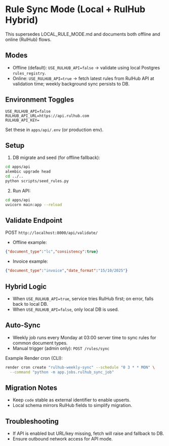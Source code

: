 # Rule Sync Mode (Local + RulHub Hybrid)

This supersedes LOCAL_RULE_MODE.md and documents both offline and online (RulHub) flows.

## Modes

- Offline (default): `USE_RULHUB_API=false` → validate using local Postgres `rules_registry`.
- Online: `USE_RULHUB_API=true` → fetch latest rules from RulHub API at validation time; weekly background sync persists to DB.

## Environment Toggles

```env
USE_RULHUB_API=false
RULHUB_API_URL=https://api.rulhub.com
RULHUB_API_KEY=
```

Set these in `apps/api/.env` (or production env).

## Setup

1) DB migrate and seed (for offline fallback):
```bash
cd apps/api
alembic upgrade head
cd ../..
python scripts/seed_rules.py
```

2) Run API:
```bash
cd apps/api
uvicorn main:app --reload
```

## Validate Endpoint

POST `http://localhost:8000/api/validate/`

- Offline example:
```json
{"document_type":"lc","consistency":true}
```

- Invoice example:
```json
{"document_type":"invoice","date_format":"15/10/2025"}
```

## Hybrid Logic

- When `USE_RULHUB_API=true`, service tries RulHub first; on error, falls back to local DB.
- When `USE_RULHUB_API=false`, only local DB is used.

## Auto-Sync

- Weekly job runs every Monday at 03:00 server time to sync rules for common document types.
- Manual trigger (admin only): `POST /rules/sync`

Example Render cron (CLI):
```bash
render cron create "rulhub-weekly-sync" --schedule "0 3 * * MON" \
  --command "python -m app.jobs.rulhub_sync_job"
```

## Migration Notes

- Keep `code` stable as external identifier to enable upserts.
- Local schema mirrors RulHub fields to simplify migration.

## Troubleshooting

- If API is enabled but URL/key missing, fetch will raise and fallback to DB.
- Ensure outbound network access for API mode.
